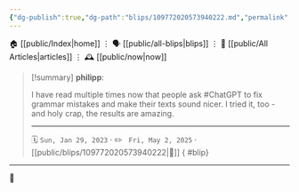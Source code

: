 ```yaml
---
{"dg-publish":true,"dg-path":"blips/109772020573940222.md","permalink":"/blips/109772020573940222/","title":"philipp on mastodon @ 2023-01-29"}
---
```



<div class="transclusion internal-embed is-loaded"><div class="markdown-embed">




🏠 [[public/Index\|home]]  ⋮ 🗣️ [[public/all-blips\|blips]] ⋮  📝 [[public/All Articles\|articles]]  ⋮ 🕰️ [[public/now\|now]]


</div></div>


> [!summary] **philipp**:
>
> I have read multiple times now that people ask #ChatGPT to fix grammar mistakes and make their texts sound nicer. I tried it, too - and holy crap, the results are amazing.
> - - -
>
> 🗓️ <code>Sun, Jan 29, 2023</code>  · ✏️ <code> Fri, May 2, 2025</code>  · [[public/blips/109772020573940222\|🔗]]
{ #blip}


- - -

 👾

